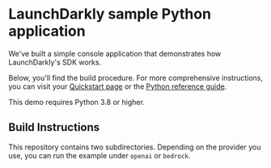 # LaunchDarkly sample Python application

We've built a simple console application that demonstrates how LaunchDarkly's SDK works.

Below, you'll find the build procedure. For more comprehensive instructions, you can visit your [Quickstart page](https://app.launchdarkly.com/quickstart#/) or the [Python reference guide](https://docs.launchdarkly.com/sdk/server-side/python).

This demo requires Python 3.8 or higher.

## Build Instructions

This repository contains two subdirectories. Depending on the provider you use, you can run the example under `openai` or `bedrock`.
